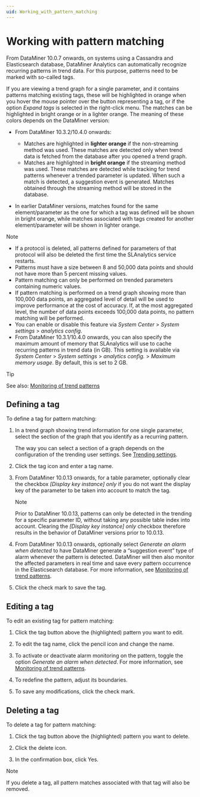 ```yaml
---
uid: Working_with_pattern_matching
---
```


# Working with pattern matching

From DataMiner 10.0.7 onwards, on systems using a Cassandra and Elasticsearch database, DataMiner Analytics can automatically recognize recurring patterns in trend data. For this purpose, patterns need to be marked with so-called tags.

If you are viewing a trend graph for a single parameter, and it contains patterns matching existing tags, these will be highlighted in orange when you hover the mouse pointer over the button representing a tag, or if the option *Expand tags* is selected in the right-click menu. The matches can be highlighted in bright orange or in a lighter orange. The meaning of these colors depends on the DataMiner version:

- From DataMiner 10.3.2/10.4.0 onwards: <!-- RN 34947 + RN 34898 -->

  - Matches are highlighted in **lighter orange** if the non-streaming method was used. These matches are detected only when trend data is fetched from the database after you opened a trend graph.
  - Matches are highlighted in **bright orange** if the streaming method was used. These matches are detected while tracking for trend patterns whenever a trended parameter is updated. When such a match is detected, a suggestion event is generated. Matches obtained through the streaming method will be stored in the database.

- In earlier DataMiner versions, matches found for the same element/parameter as the one for which a tag was defined will be shown in bright orange, while matches associated with tags created for another element/parameter will be shown in lighter orange.

> [!NOTE]
>
> - If a protocol is deleted, all patterns defined for parameters of that protocol will also be deleted the first time the SLAnalytics service restarts.
> - Patterns must have a size between 8 and 50,000 data points and should not have more than 5 percent missing values.
> - Pattern matching can only be performed on trended parameters containing numeric values.
> - If pattern matching is performed on a trend graph showing more than 100,000 data points, an aggregated level of detail will be used to improve performance at the cost of accuracy. If, at the most aggregated level, the number of data points exceeds 100,000 data points, no pattern matching will be performed.
> - You can enable or disable this feature via *System Center* > *System settings* > *analytics config.*
> - From DataMiner 10.3.1/10.4.0 onwards, you can also specify the maximum amount of memory that SLAnalytics will use to cache recurring patterns in trend data (in GB). This setting is available via *System Center* > *System settings* > *analytics config.* > *Maximum memory usage*. By default, this is set to 2 GB.

> [!TIP]
> See also: [Monitoring of trend patterns](xref:Monitoring_of_trend_patterns)

## Defining a tag

To define a tag for pattern matching:

1. In a trend graph showing trend information for one single parameter, select the section of the graph that you identify as a recurring pattern.

   The way you can select a section of a graph depends on the configuration of the trending user settings. See [Trending settings](xref:User_settings#trending-settings).

1. Click the tag icon and enter a tag name.

1. From DataMiner 10.0.13 onwards, for a table parameter, optionally clear the checkbox *\[Display key instance\] only* if you do not want the display key of the parameter to be taken into account to match the tag.

   > [!NOTE]
   > Prior to DataMiner 10.0.13, patterns can only be detected in the trending for a specific parameter ID, without taking any possible table index into account. Clearing the *\[Display key instance\] only* checkbox therefore results in the behavior of DataMiner versions prior to 10.0.13.

1. From DataMiner 10.0.13 onwards, optionally select *Generate an alarm when detected* to have DataMiner generate a “suggestion event” type of alarm whenever the pattern is detected. DataMiner will then also monitor the affected parameters in real time and save every pattern occurrence in the Elasticsearch database. For more information, see [Monitoring of trend patterns](xref:Monitoring_of_trend_patterns).

1. Click the check mark to save the tag.

## Editing a tag

To edit an existing tag for pattern matching:

1. Click the tag button above the (highlighted) pattern you want to edit.

1. To edit the tag name, click the pencil icon and change the name.

1. To activate or deactivate alarm monitoring on the pattern, toggle the option *Generate an alarm when detected*. For more information, see [Monitoring of trend patterns](xref:Monitoring_of_trend_patterns).

1. To redefine the pattern, adjust its boundaries.

1. To save any modifications, click the check mark.

## Deleting a tag

To delete a tag for pattern matching:

1. Click the tag button above the (highlighted) pattern you want to delete.

1. Click the delete icon.

1. In the confirmation box, click Yes.

> [!NOTE]
> If you delete a tag, all pattern matches associated with that tag will also be removed.
